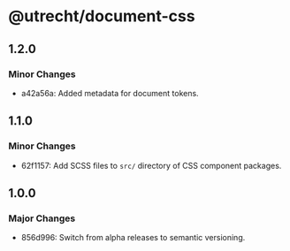 # @utrecht/document-css

## 1.2.0

### Minor Changes

- a42a56a: Added metadata for document tokens.

## 1.1.0

### Minor Changes

- 62f1157: Add SCSS files to `src/` directory of CSS component packages.

## 1.0.0

### Major Changes

- 856d996: Switch from alpha releases to semantic versioning.
